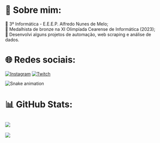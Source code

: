 # 💫 Sobre mim:
🌱 3º Informática - E.E.E.P. Alfredo Nunes de Melo;<br>
🥉 Medalhista de bronze na <a>XI Olimpíada Cearense de Informática (2023)</a>;<br>🔭 Desenvolvi alguns projetos de automação, web scraping e análise de dados.

# 🌐 Redes sociais:
[![Instagram](https://img.shields.io/badge/Instagram-%23E4405F.svg?logo=Instagram&logoColor=white)](https://instagram.com/jetrokepler) [![Twitch](https://img.shields.io/badge/Twitch-%239146FF.svg?logo=Twitch&logoColor=white)](https://twitch.tv/jetrokepler)

<img src="https://raw.githubusercontent.com/jetrokepler/jetrokepler/output/snake.svg" alt="Snake animation" />

# 📊 GitHub Stats:
![](https://github-readme-streak-stats.herokuapp.com/?user=jetrokepler&theme=dark&hide_border=true)
---

[![](https://visitcount.itsvg.in/api?id=jetrokepler&icon=0&color=0)](https://visitcount.itsvg.in)



<!-- Proudly created with GPRM ( https://gprm.itsvg.in ) -->